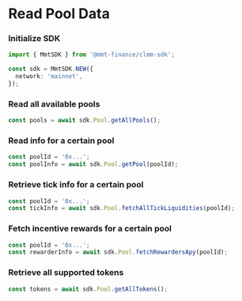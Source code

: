 # Read Pool Data

### Initialize SDK

```typescript
import { MmtSDK } from '@mmt-finance/clmm-sdk';

const sdk = MmtSDK.NEW({
  network: 'mainnet',
});
```

### Read all available pools

```typescript
const pools = await sdk.Pool.getAllPools();
```

### Read info for a certain pool

```typescript
const poolId = '0x...';
const poolInfo = await sdk.Pool.getPool(poolId);
```

### Retrieve tick info for a certain pool

```typescript
const poolId = '0x...';
const tickInfo = await sdk.Pool.fetchAllTickLiquidities(poolId);
```

### Fetch incentive rewards for a certain pool

```typescript
const poolId = '0x...';
const rewarderInfo = await sdk.Pool.fetchRewardersApy(poolId);
```

### Retrieve all supported tokens

```typescript
const tokens = await sdk.Pool.getAllTokens();
```
